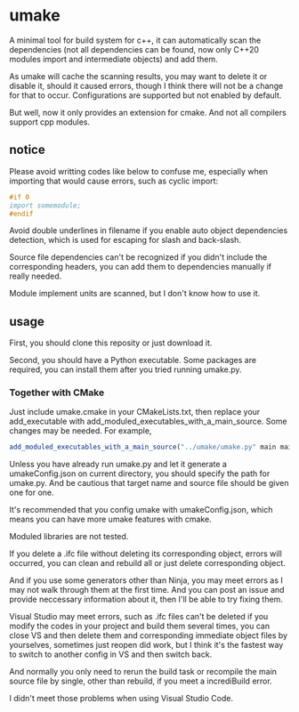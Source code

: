 # umake

A minimal tool for build system for c++, it can automatically scan the dependencies (not all dependencies can be found, now only C++20 modules import and intermediate objects) and add them.

As umake will cache the scanning results, you may want to delete it or disable it, should it caused errors, though I think there will not be a change for that to occur. Configurations are supported but not enabled by default.

But well, now it only provides an extension for cmake. And not all compilers support cpp modules.

## notice

Please avoid writting codes like below to confuse me, especially when importing that would cause errors, such as cyclic import:

```cpp
#if 0
import somemodule;
#endif
```

Avoid double underlines in filename if you enable auto object dependencies detection, which is used for escaping for slash and back-slash.

Source file dependencies can't be recognized if you didn't include the corresponding headers, you can add them to dependencies manually if really needed.

Module implement units are scanned, but I don't know how to use it.

## usage

First, you should clone this reposity or just download it.

Second, you should have a Python executable. Some packages are required, you can install them after you tried running umake.py.

### Together with CMake

Just include umake.cmake in your CMakeLists.txt, then replace your add_executable with add_moduled_executables_with_a_main_source. Some changes may be needed. For example,

```CMake
add_moduled_executables_with_a_main_source("../umake/umake.py" main main.cpp tests tests.cpp)
```

Unless you have already run umake.py and let it generate a umakeConfig.json on current directory, you should specify the path for umake.py. And be cautious that target name and source file should be given one for one.

It's recommended that you config umake with umakeConfig.json, which means you can have more umake features with cmake.

Moduled libraries are not tested.

If you delete a .ifc file without deleting its corresponding object, errors will occurred, you can clean and rebuild all or just delete corresponding object.

And if you use some generators other than Ninja, you may meet errors as I may not walk through them at the first time. And you can post an issue and provide neccessary information about it, then I'll be able to try fixing them.

Visual Studio may meet errors, such as .ifc files can't be deleted if you modify the codes in your project and build them several times, you can close VS and then delete them and corresponding immediate object files by yourselves, sometimes just reopen did work, but I think it's the fastest way to switch to another config in VS and then switch back.

And normally you only need to rerun the build task or recompile the main source file by single, other than rebuild, if you meet a incrediBuild error.

I didn't meet those problems when using Visual Studio Code.
